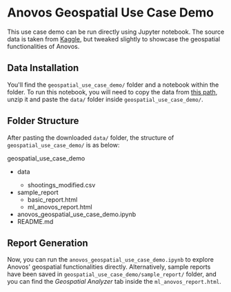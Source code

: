 # Anovos Geospatial Use Case Demo

This use case demo can be run directly using Jupyter notebook. 
The source data is taken from [Kaggle](https://www.kaggle.com/datasets/ramjasmaurya/us-police-shootings-from-20152022), 
but tweaked slightly to showcase the geospatial functionalities of Anovos.

## Data Installation 

You'll find the `geospatial_use_case_demo/`  folder and a notebook within the folder. 
To run this notebook, you will need to copy the data from 
[this path](https://mobilewalla-anovos.s3.amazonaws.com/geospatial_use_case_demo/data.zip), unzip it and paste the 
`data/` folder inside `geospatial_use_case_demo/`.
## Folder Structure

After pasting the downloaded `data/` folder, the structure of `geospatial_use_case_demo/` is as below:

geospatial_use_case_demo
<ul>
  <li>data</li>
    <ul>
      <li>shootings_modified.csv</li>
    </ul>
  <li>sample_report
    <ul>
      <li>basic_report.html</li>
      <li>ml_anovos_report.html</li>
    </ul>
  </li>
  <li>anovos_geospatial_use_case_demo.ipynb</li>
  <li>README.md</li>
</ul>

## Report Generation

Now, you can run the `anovos_geospatial_use_case_demo.ipynb` to explore Anovos' geospatial functionalities directly. 
Alternatively, sample reports have been saved in `geospatial_use_case_demo/sample_report/` folder,
and you can find the _Geospatial Analyzer_ tab inside the `ml_anovos_report.html`.
